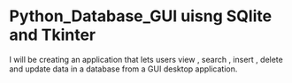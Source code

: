 # Python_Database_GUI uisng SQlite and Tkinter

 I will be creating an application that lets users view , search , insert , delete and update data in a database from a GUI desktop application.
 
